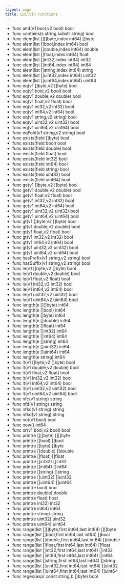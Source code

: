 ```yaml
---
layout: page
title: Builtin Functions
---
```


* func and(v1 bool,v2 bool) bool
* func contains(s string,substr string) bool
* func elem(list [][]byte,index int64) []byte
* func elem(list []bool,index int64) bool
* func elem(list []double,index int64) double
* func elem(list []float,index int64) float
* func elem(list []int32,index int64) int32
* func elem(list []int64,index int64) int64
* func elem(list []string,index int64) string
* func elem(list []uint32,index int64) uint32
* func elem(list []uint64,index int64) uint64
* func eq(v1 []byte,v2 []byte) bool
* func eq(v1 bool,v2 bool) bool
* func eq(v1 double,v2 double) bool
* func eq(v1 float,v2 float) bool
* func eq(v1 int32,v2 int32) bool
* func eq(v1 int64,v2 int64) bool
* func eq(v1 string,v2 string) bool
* func eq(v1 uint32,v2 uint32) bool
* func eq(v1 uint64,v2 uint64) bool
* func eqFold(v1 string,v2 string) bool
* func exists(field []byte) bool
* func exists(field bool) bool
* func exists(field double) bool
* func exists(field float) bool
* func exists(field int32) bool
* func exists(field int64) bool
* func exists(field string) bool
* func exists(field uint32) bool
* func exists(field uint64) bool
* func ge(v1 []byte,v2 []byte) bool
* func ge(v1 double,v2 double) bool
* func ge(v1 float,v2 float) bool
* func ge(v1 int32,v2 int32) bool
* func ge(v1 int64,v2 int64) bool
* func ge(v1 uint32,v2 uint32) bool
* func ge(v1 uint64,v2 uint64) bool
* func gt(v1 []byte,v2 []byte) bool
* func gt(v1 double,v2 double) bool
* func gt(v1 float,v2 float) bool
* func gt(v1 int32,v2 int32) bool
* func gt(v1 int64,v2 int64) bool
* func gt(v1 uint32,v2 uint32) bool
* func gt(v1 uint64,v2 uint64) bool
* func hasPrefix(v1 string,v2 string) bool
* func hasSuffix(v1 string,v2 string) bool
* func le(v1 []byte,v2 []byte) bool
* func le(v1 double,v2 double) bool
* func le(v1 float,v2 float) bool
* func le(v1 int32,v2 int32) bool
* func le(v1 int64,v2 int64) bool
* func le(v1 uint32,v2 uint32) bool
* func le(v1 uint64,v2 uint64) bool
* func length(e [][]byte) int64
* func length(e []bool) int64
* func length(e []byte) int64
* func length(e []double) int64
* func length(e []float) int64
* func length(e []int32) int64
* func length(e []int64) int64
* func length(e []string) int64
* func length(e []uint32) int64
* func length(e []uint64) int64
* func length(e string) int64
* func lt(v1 []byte,v2 []byte) bool
* func lt(v1 double,v2 double) bool
* func lt(v1 float,v2 float) bool
* func lt(v1 int32,v2 int32) bool
* func lt(v1 int64,v2 int64) bool
* func lt(v1 uint32,v2 uint32) bool
* func lt(v1 uint64,v2 uint64) bool
* func nfc(v1 string) string
* func nfd(v1 string) string
* func nfkc(v1 string) string
* func nfkd(v1 string) string
* func not(v1 bool) bool
* func now() int64
* func or(v1 bool,v2 bool) bool
* func print(e [][]byte) [][]byte
* func print(e []bool) []bool
* func print(e []byte) []byte
* func print(e []double) []double
* func print(e []float) []float
* func print(e []int32) []int32
* func print(e []int64) []int64
* func print(e []string) []string
* func print(e []uint32) []uint32
* func print(e []uint64) []uint64
* func print(e bool) bool
* func print(e double) double
* func print(e float) float
* func print(e int32) int32
* func print(e int64) int64
* func print(e string) string
* func print(e uint32) uint32
* func print(e uint64) uint64
* func range(list [][]byte,first int64,last int64) [][]byte
* func range(list []bool,first int64,last int64) []bool
* func range(list []double,first int64,last int64) []double
* func range(list []float,first int64,last int64) []float
* func range(list []int32,first int64,last int64) []int32
* func range(list []int64,first int64,last int64) []int64
* func range(list []string,first int64,last int64) []string
* func range(list []uint32,first int64,last int64) []uint32
* func range(list []uint64,first int64,last int64) []uint64
* func regex(expr const string,b []byte) bool

